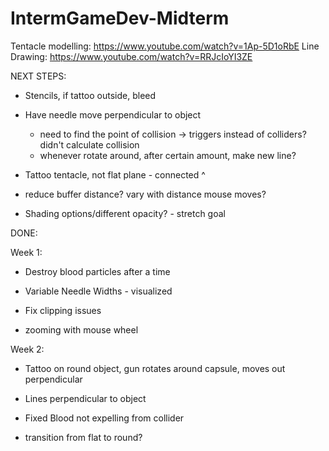 # IntermGameDev-Midterm
 
Tentacle modelling: https://www.youtube.com/watch?v=1Ap-5D1oRbE
Line Drawing: https://www.youtube.com/watch?v=RRJcIoYI3ZE

NEXT STEPS:



- Stencils, if tattoo outside, bleed

- Have needle move perpendicular to object
	- need to find the point of collision -> triggers instead of colliders? didn't calculate collision
	- whenever rotate around, after certain amount, make new line?

- Tattoo tentacle, not flat plane - connected ^

- reduce buffer distance? vary with distance mouse moves?

- Shading options/different opacity? - stretch goal

DONE:

Week 1:

- Destroy blood particles after a time

- Variable Needle Widths - visualized

- Fix clipping issues

- zooming with mouse wheel

Week 2:

- Tattoo on round object, gun rotates around capsule, moves out perpendicular

- Lines perpendicular to object

- Fixed Blood not expelling from collider

- transition from flat to round?